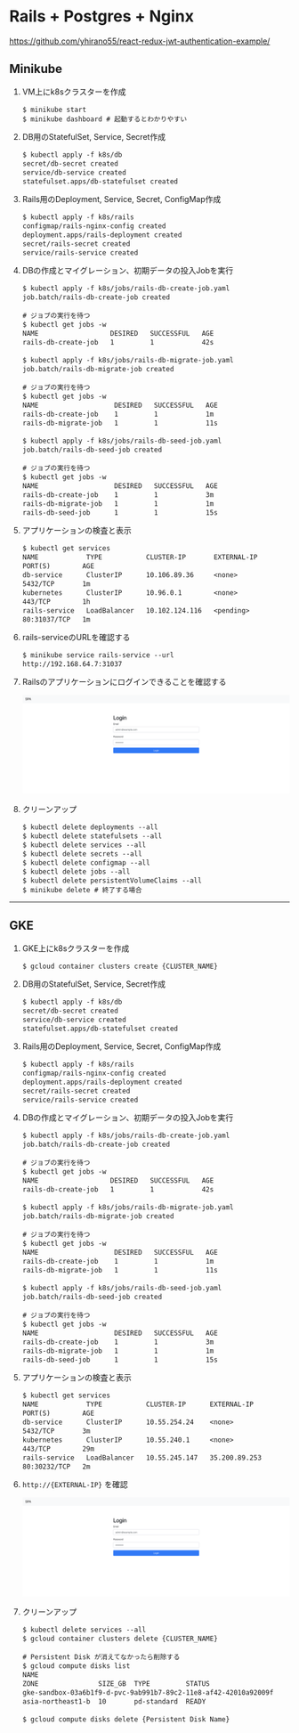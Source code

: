 # Rails + Postgres + Nginx

https://github.com/yhirano55/react-redux-jwt-authentication-example/

## Minikube

1. VM上にk8sクラスターを作成

    ```
    $ minikube start
    $ minikube dashboard # 起動するとわかりやすい
    ```

2. DB用のStatefulSet, Service, Secret作成

    ```
    $ kubectl apply -f k8s/db
    secret/db-secret created
    service/db-service created
    statefulset.apps/db-statefulset created
    ```

3. Rails用のDeployment, Service, Secret, ConfigMap作成

    ```
    $ kubectl apply -f k8s/rails
    configmap/rails-nginx-config created
    deployment.apps/rails-deployment created
    secret/rails-secret created
    service/rails-service created
    ```

4. DBの作成とマイグレーション、初期データの投入Jobを実行

    ```
    $ kubectl apply -f k8s/jobs/rails-db-create-job.yaml
    job.batch/rails-db-create-job created

    # ジョブの実行を待つ
    $ kubectl get jobs -w
    NAME                  DESIRED   SUCCESSFUL   AGE
    rails-db-create-job   1         1            42s

    $ kubectl apply -f k8s/jobs/rails-db-migrate-job.yaml
    job.batch/rails-db-migrate-job created

    # ジョブの実行を待つ
    $ kubectl get jobs -w
    NAME                   DESIRED   SUCCESSFUL   AGE
    rails-db-create-job    1         1            1m
    rails-db-migrate-job   1         1            11s

    $ kubectl apply -f k8s/jobs/rails-db-seed-job.yaml
    job.batch/rails-db-seed-job created

    # ジョブの実行を待つ
    $ kubectl get jobs -w
    NAME                   DESIRED   SUCCESSFUL   AGE
    rails-db-create-job    1         1            3m
    rails-db-migrate-job   1         1            1m
    rails-db-seed-job      1         1            15s
    ```

5. アプリケーションの検査と表示

    ```
    $ kubectl get services
    NAME            TYPE           CLUSTER-IP       EXTERNAL-IP   PORT(S)        AGE
    db-service      ClusterIP      10.106.89.36     <none>        5432/TCP       1m
    kubernetes      ClusterIP      10.96.0.1        <none>        443/TCP        1h
    rails-service   LoadBalancer   10.102.124.116   <pending>     80:31037/TCP   1m
    ```

6. rails-serviceのURLを確認する

    ```
    $ minikube service rails-service --url
    http://192.168.64.7:31037
    ```

7. Railsのアプリケーションにログインできることを確認する

    ![image](rails_login.png)

8. クリーンアップ

    ```
    $ kubectl delete deployments --all
    $ kubectl delete statefulsets --all
    $ kubectl delete services --all
    $ kubectl delete secrets --all
    $ kubectl delete configmap --all
    $ kubectl delete jobs --all
    $ kubectl delete persistentVolumeClaims --all
    $ minikube delete # 終了する場合
    ```

---

## GKE

1. GKE上にk8sクラスターを作成

    ```
    $ gcloud container clusters create {CLUSTER_NAME}
    ```

2. DB用のStatefulSet, Service, Secret作成

    ```
    $ kubectl apply -f k8s/db
    secret/db-secret created
    service/db-service created
    statefulset.apps/db-statefulset created
    ```

3. Rails用のDeployment, Service, Secret, ConfigMap作成

    ```
    $ kubectl apply -f k8s/rails
    configmap/rails-nginx-config created
    deployment.apps/rails-deployment created
    secret/rails-secret created
    service/rails-service created
    ```

4. DBの作成とマイグレーション、初期データの投入Jobを実行

    ```
    $ kubectl apply -f k8s/jobs/rails-db-create-job.yaml
    job.batch/rails-db-create-job created

    # ジョブの実行を待つ
    $ kubectl get jobs -w
    NAME                  DESIRED   SUCCESSFUL   AGE
    rails-db-create-job   1         1            42s

    $ kubectl apply -f k8s/jobs/rails-db-migrate-job.yaml
    job.batch/rails-db-migrate-job created

    # ジョブの実行を待つ
    $ kubectl get jobs -w
    NAME                   DESIRED   SUCCESSFUL   AGE
    rails-db-create-job    1         1            1m
    rails-db-migrate-job   1         1            11s

    $ kubectl apply -f k8s/jobs/rails-db-seed-job.yaml
    job.batch/rails-db-seed-job created

    # ジョブの実行を待つ
    $ kubectl get jobs -w
    NAME                   DESIRED   SUCCESSFUL   AGE
    rails-db-create-job    1         1            3m
    rails-db-migrate-job   1         1            1m
    rails-db-seed-job      1         1            15s
    ```

5. アプリケーションの検査と表示

    ```
    $ kubectl get services
    NAME            TYPE           CLUSTER-IP      EXTERNAL-IP     PORT(S)        AGE
    db-service      ClusterIP      10.55.254.24    <none>          5432/TCP       3m
    kubernetes      ClusterIP      10.55.240.1     <none>          443/TCP        29m
    rails-service   LoadBalancer   10.55.245.147   35.200.89.253   80:30232/TCP   2m
    ```

6. `http://{EXTERNAL-IP}` を確認

    ![image](rails_login.png)

8. クリーンアップ

    ```
    $ kubectl delete services --all
    $ gcloud container clusters delete {CLUSTER_NAME}

    # Persistent Disk が消えてなかったら削除する
    $ gcloud compute disks list
    NAME                                                             ZONE               SIZE_GB  TYPE         STATUS
    gke-sandbox-03a6b1f9-d-pvc-9ab991b7-89c2-11e8-af42-42010a92009f  asia-northeast1-b  10       pd-standard  READY

    $ gcloud compute disks delete {Persistent Disk Name}
    ```
